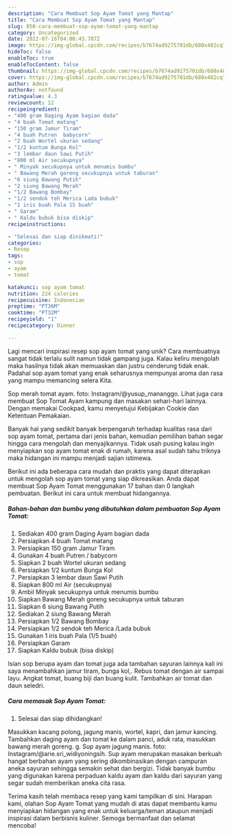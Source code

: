 ```yaml
---
description: "Cara Membuat Sop Ayam Tomat yang Mantap"
title: "Cara Membuat Sop Ayam Tomat yang Mantap"
slug: 850-cara-membuat-sop-ayam-tomat-yang-mantap
category: Uncategorized
date: 2022-07-16T04:08:43.787Z
image: https://img-global.cpcdn.com/recipes/b7674ad9275701db/680x482cq70/sop-ayam-tomat-foto-resep-utama.jpg
hideToc: false
enableToc: true
enableTocContent: false
thumbnail: https://img-global.cpcdn.com/recipes/b7674ad9275701db/680x482cq70/sop-ayam-tomat-foto-resep-utama.jpg
cover: https://img-global.cpcdn.com/recipes/b7674ad9275701db/680x482cq70/sop-ayam-tomat-foto-resep-utama.jpg
author: Admin
authorAv: notfound
ratingvalue: 4.3
reviewcount: 12
recipeingredient:
- "400 gram Daging Ayam bagian dada"
- "4 buah Tomat matang"
- "150 gram Jamur Tiram"
- "4 buah Putren  babycorn"
- "2 buah Wortel ukuran sedang"
- "1/2 kuntum Bunga Kol"
- "3 lembar daun Sawi Putih"
- "800 ml Air secukupnya"
- " Minyak secukupnya untuk menumis bumbu"
- " Bawang Merah goreng secukupnya untuk taburan"
- "6 siung Bawang Putih"
- "2 siung Bawang Merah"
- "1/2 Bawang Bombay"
- "1/2 sendok teh Merica Lada bubuk"
- "1 iris buah Pala 15 buah"
- " Garam"
- " Kaldu bubuk bisa diskip"
recipeinstructions:

- "Selesai dan siap dinikmati!"
categories:
- Resep
tags:
- sop
- ayam
- tomat

katakunci: sop ayam tomat 
nutrition: 224 calories
recipecuisine: Indonesian
preptime: "PT36M"
cooktime: "PT32M"
recipeyield: "1"
recipecategory: Dinner

---
```





Lagi mencari inspirasi resep sop ayam tomat yang unik? Cara membuatnya sangat tidak terlalu sulit namun tidak gampang juga. Kalau keliru mengolah maka hasilnya tidak akan memuaskan dan justru cenderung tidak enak. Padahal sop ayam tomat yang enak seharusnya mempunyai aroma dan rasa yang mampu memancing selera Kita.





Sop merah tomat ayam. foto: Instagram/@yusup_mananggo. Lihat juga cara membuat Sop Tomat Ayam kampung dan masakan sehari-hari lainnya. Dengan memakai Cookpad, kamu menyetujui Kebijakan Cookie dan Ketentuan Pemakaian.

Banyak hal yang sedikit banyak berpengaruh terhadap kualitas rasa dari sop ayam tomat, pertama dari jenis bahan, kemudian pemilihan bahan segar hingga cara mengolah dan menyajikannya. Tidak usah pusing kalau ingin menyiapkan sop ayam tomat enak di rumah, karena asal sudah tahu triknya maka hidangan ini mampu menjadi sajian istimewa.






Berikut ini ada beberapa cara mudah dan praktis yang dapat diterapkan untuk mengolah sop ayam tomat yang siap dikreasikan. Anda dapat membuat Sop Ayam Tomat menggunakan 17 bahan dan 0 langkah pembuatan. Berikut ini cara untuk membuat hidangannya.

<!--inarticleads1-->

##### Bahan-bahan dan bumbu yang dibutuhkan dalam pembuatan Sop Ayam Tomat:

1. Sediakan 400 gram Daging Ayam bagian dada
1. Persiapkan 4 buah Tomat matang
1. Persiapkan 150 gram Jamur Tiram
1. Gunakan 4 buah Putren / babycorn
1. Siapkan 2 buah Wortel ukuran sedang
1. Persiapkan 1/2 kuntum Bunga Kol
1. Persiapkan 3 lembar daun Sawi Putih
1. Siapkan 800 ml Air (secukupnya)
1. Ambil  Minyak secukupnya untuk menumis bumbu
1. Siapkan  Bawang Merah goreng secukupnya untuk taburan
1. Siapkan 6 siung Bawang Putih
1. Sediakan 2 siung Bawang Merah
1. Persiapkan 1/2 Bawang Bombay
1. Persiapkan 1/2 sendok teh Merica /Lada bubuk
1. Gunakan 1 iris buah Pala (1/5 buah)
1. Persiapkan  Garam
1. Siapkan  Kaldu bubuk (bisa diskip)


Isian sop berupa ayam dan tomat juga ada tambahan sayuran lainnya kali ini saya menambahkan jamur tiram, bunga kol,. Rebus tomat dengan air sampai layu. Angkat tomat, buang biji dan buang kulit. Tambahkan air tomat dan daun seledri. 

<!--inarticleads2-->

##### Cara memasak Sop Ayam Tomat:


1. Selesai dan siap dihidangkan!

Masukkan kacang polong, jagung manis, wortel, kapri, dan jamur kancing. Tambahkan daging ayam dan tomat ke dalam panci, aduk rata, masukkan bawang merah goreng. g. Sup ayam jagung manis. foto: Instagram/@arie.sri_widiyoningsih. Sup ayam merupakan masakan berkuah hangat berbahan ayam yang sering dikombinasikan dengan campuran aneka sayuran sehingga semakin sehat dan bergizi. Tidak banyak bumbu yang digunakan karena perpaduan kaldu ayam dan kaldu dari sayuran yang segar sudah memberikan aneka cita rasa. 

Terima kasih telah membaca resep yang kami tampilkan di sini. Harapan kami, olahan Sop Ayam Tomat yang mudah di atas dapat membantu kamu menyiapkan hidangan yang enak untuk keluarga/teman ataupun menjadi inspirasi dalam berbisnis kuliner. Semoga bermanfaat dan selamat mencoba!
